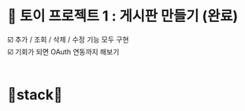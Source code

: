 # 📑 토이 프로젝트 1 : 게시판 만들기 (완료) <br>
☑️ 추가 / 조회 / 삭제 / 수정 기능 모두 구현 <br>
☑️ 기회가 되면 OAuth 연동까지 해보기 <br>
<br>
# 🔧stack🔧
